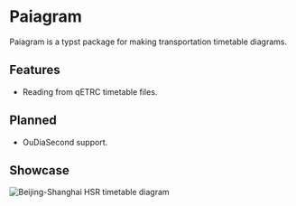# Paiagram

Paiagram is a typst package for making transportation timetable diagrams.

## Features

- Reading from qETRC timetable files.

## Planned

- OuDiaSecond support.

## Showcase

![Beijing-Shanghai HSR timetable diagram](https://raw.githubusercontent.com/WenSimEHRP/paiagram/e7a396d8209be025994b4f5089e53c3f22809dff/jinghu.svg)
